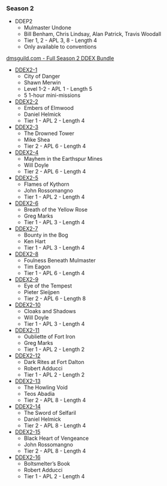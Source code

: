 ### Season 2
* DDEP2
    * Mulmaster Undone
    * Bill Benham, Chris Lindsay, Alan Patrick, Travis Woodall
    * Tier 1, 2 - APL 3, 8 - Length 4
    * Only available to conventions

[dmsguild.com - Full Season 2 DDEX Bundle](http://www.dmsguild.com/product/170766/DDEX2-Elemental-Evil-Complete-Bundle-BUNDLE?affiliate_id=757342)

* [DDEX2-1](http://www.dmsguild.com/product/170386/DDEX201-City-of-Danger-5e?affiliate_id=757342)
    * City of Danger
    * Shawn Merwin
    * Level 1-2 - APL 1 - Length 5
    * 5 1-hour mini-missions
* [DDEX2-2](http://www.dmsguild.com/product/170476/DDEX202-Embers-of-Elmwood-5e?affiliate_id=757342)
    * Embers of Elmwood
    * Daniel Helmick
    * Tier 1 - APL 2 - Length 4
* [DDEX2-3](http://www.dmsguild.com/product/170477/DDEX203-The-Drowned-Tower-5e?affiliate_id=757342)
    * The Drowned Tower
    * Mike Shea
    * Tier 2 - APL 6 - Length 4
* [DDEX2-4](http://www.dmsguild.com/product/170478/DDEX204-Mayhem-in-the-Earthspur-Mines-5e?affiliate_id=757342)
    * Mayhem in the Earthspur Mines
    * Will Doyle
    * Tier 2 - APL 6 - Length 4
* [DDEX2-5](http://www.dmsguild.com/product/170479/DDEX205-Flames-of-Kythorn-5e?affiliate_id=757342)
    * Flames of Kythorn
    * John Rossomangno
    * Tier 1 - APL 2 - Length 4
* [DDEX2-6](http://www.dmsguild.com/product/170480/DDEX206-Breath-of-the-Yellow-Rose-5e?affiliate_id=757342)
    * Breath of the Yellow Rose
    * Greg Marks
    * Tier 1 - APL 3 - Length 4
* [DDEX2-7](http://www.dmsguild.com/product/170481/DDEX207-Bounty-in-the-Bog-5e?affiliate_id=757342)
    * Bounty in the Bog
    * Ken Hart
    * Tier 1 - APL 3 - Length 4
* [DDEX2-8](http://www.dmsguild.com/product/170482/DDEX208-Foulness-Beneath-Mulmaster-5e?affiliate_id=757342)
    * Foulness Beneath Mulmaster
    * Tim Eagon
    * Tier 1 - APL 6 - Length 4
* [DDEX2-9](http://www.dmsguild.com/product/170484/DDEX209-Eye-of-the-Tempest-5e?affiliate_id=757342)
    * Eye of the Tempest
    * Pieter Sleijpen
    * Tier 2 - APL 6 - Length 8
* [DDEX2-10](http://www.dmsguild.com/product/170485/DDEX210-Cloaks-and-Shadows-5e?affiliate_id=757342)
    * Cloaks and Shadows
    * Will Doyle
    * Tier 1 - APL 3 - Length 4
* [DDEX2-11](http://www.dmsguild.com/product/170486/DDEX211-Oubliette-of-Fort-Iron-5e?affiliate_id=757342)
    * Oubliette of Fort Iron
    * Greg Marks
    * Tier 1 - APL 2 - Length 2
* [DDEX2-12](http://www.dmsguild.com/product/170487/DDEX212-Dark-Rites-at-Fort-Dalton-5e?affiliate_id=757342)
    * Dark Rites at Fort Dalton
    * Robert Adducci
    * Tier 1 - APL 2 - Length 2
* [DDEX2-13](http://www.dmsguild.com/product/170488/DDEX213-The-Howling-Void-5e?affiliate_id=757342)
    * The Howling Void
    * Teos Abadia
    * Tier 2 - APL 8 - Length 4
* [DDEX2-14](http://www.dmsguild.com/product/170489/DDEX214-The-Sword-of-Selfaril-5e?affiliate_id=757342)
    * The Sword of Selfaril
    * Daniel Helmick
    * Tier 2 - APL 8 - Length 4
* [DDEX2-15](http://www.dmsguild.com/product/170490/DDEX215-Black-Heart-of-Vengeance-5e?affiliate_id=757342)
    * Black Heart of Vengeance
    * John Rossomangno
    * Tier 2 - APL 8 - Length 4
* [DDEX2-16](http://www.dmsguild.com/product/170491/DDEX216-Boltsmelters-Book-5e?affiliate_id=757342)
    * Boltsmelter’s Book
    * Robert Adducci
    * Tier 1 - APL 2 - Length 4
